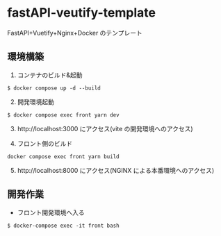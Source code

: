 # fastAPI-veutify-template

FastAPI+Vuetify+Nginx+Docker のテンプレート

## 環境構築

1. コンテナのビルド&起動

```
$ docker compose up -d --build
```

2. 開発環境起動

```
$ docker compose exec front yarn dev
```

3. http://localhost:3000 にアクセス(vite の開発環境へのアクセス)

4. フロント側のビルド

```
docker compose exec front yarn build
```

5. http://localhost:8000 にアクセス(NGINX による本番環境へのアクセス)

## 開発作業

- フロント開発環境へ入る

```
$ docker-compose exec -it front bash
```
